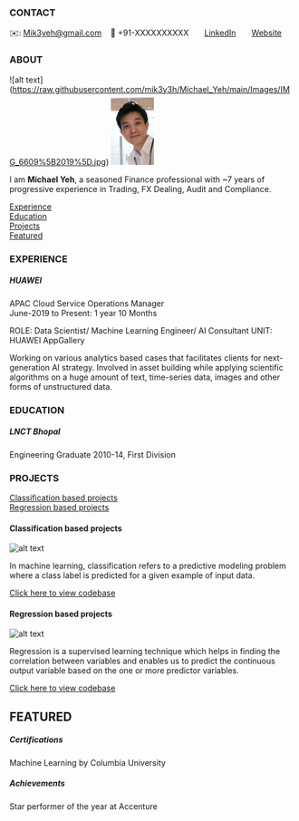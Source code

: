 <!-- CONTACT Section Starts -->
### CONTACT

<!-- Add your details -->
✉️: Mik3yeh@gmail.com 
&nbsp;&nbsp; 📲 +91-XXXXXXXXXX
&nbsp;&nbsp;&nbsp;&nbsp;&nbsp; [LinkedIn](https://www.linkedin.com/in/michael-yeh18/) 
&nbsp;&nbsp;&nbsp;&nbsp;&nbsp; [Website](https://datasciencestunt.com/)
<!-- CONTACT Section Ends -->

<!-- ABOUT Section Starts -->
### ABOUT
<!-- Add link to your picture -->

![alt text] (https://raw.githubusercontent.com/mik3y3h/Michael_Yeh/main/Images/IMG_6609%5B2019%5D.jpg) 
<img src="https://raw.githubusercontent.com/mik3y3h/Michael_Yeh/main/Images/IMG_6609%5B2019%5D.jpg" width=15% height=15%>

<!-- Add your details -->

I am __Michael Yeh__, a seasoned Finance professional with ~7 years of progressive experience in Trading, FX Dealing, Audit and Compliance. 


<!-- Add link to the sections -->
[Experience](#experience) <br>
[Education](#education) <br>
[Projects](#projects) <br>
[Featured](#featured) <br> 

<!-- ABOUT Section Ends -->

<!-- EXPERIENCE Section Starts -->
### EXPERIENCE
<!-- Add your details -->
##### HUAWEI
APAC Cloud Service Operations Manager<br>
June-2019 to Present: 1 year 10 Months

ROLE: Data Scientist/ Machine Learning Engineer/ AI Consultant
UNIT: HUAWEI AppGallery

Working on various analytics based cases that facilitates clients for next-generation AI strategy. Involved in asset building while applying scientific algorithms on a huge amount of text, time-series data, images and other forms of unstructured data.

<!-- EXPERIENCE Section Ends -->

<!-- EDUCATION Section Starts -->
### EDUCATION
<!-- Add your details -->
##### LNCT Bhopal
Engineering Graduate 2010-14, First Division

<!-- EDUCATION Section Ends -->

<!-- PROJECTS Section Starts -->
### PROJECTS
<!-- Add your details -->

[Classification based projects](#classification-based-projects) <br>
[Regression based projects](#regression-based-projects) <br>

<!-- Add your details -->

#### Classification based projects
![alt text](https://raw.githubusercontent.com/krvishwesh54/Kumar-Vishwesh/main/images/Classification.png)

In machine learning, classification refers to a predictive modeling problem where a class label is predicted for a given example of input data.

[Click here to view codebase](https://github.com/krvishwesh54/DataScience_DeepLearning_MachineLearning/tree/master/Classification)

#### Regression based projects
![alt text](https://raw.githubusercontent.com/krvishwesh54/Kumar-Vishwesh/main/images/Regression.jpg)

Regression is a supervised learning technique which helps in finding the correlation between variables and enables us to predict the continuous output variable based on the one or more predictor variables.

[Click here to view codebase](https://github.com/krvishwesh54/DataScience_DeepLearning_MachineLearning/tree/master/Regression)

<!-- PROJECTS Section Ends -->

<!-- FEATURED Section Starts -->
## FEATURED
<!-- Add your details -->
##### Certifications
Machine Learning by Columbia University

##### Achievements
Star performer of the year at Accenture
<!-- FEATURED Section Ends -->
